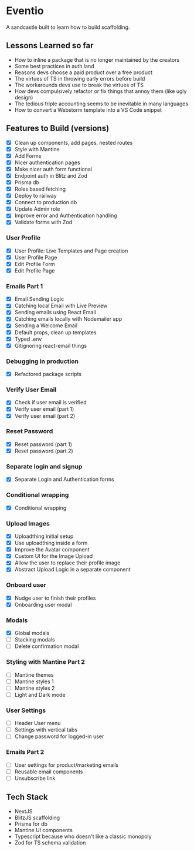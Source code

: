 # Eventio

A sandcastle built to learn how to build scaffolding.

## Lessons Learned so far

- How to inline a package that is no longer maintained by the creators
- Some best practices in auth land
- Reasons devs choose a paid product over a free product
- The virtues of TS in throwing early errors before build
- The workarounds devs use to break the virtues of TS
- How devs compulsively refactor or fix things that annoy them (like ugly design)
- The tedious triple accounting seems to be inevitable in many languages
- How to convert a Webstorm template into a VS Code snippet

## Features to Build (versions)

- [x] Clean up components, add pages, nested routes
- [x] Style with Mantine
- [x] Add Forms
- [x] Nicer authentication pages
- [x] Make nicer auth form functional
- [x] Endpoint auth in Blitz and Zod
- [x] Prisma db
- [x] Roles based fetching
- [x] Deploy to railway
- [x] Connect to production db
- [x] Update Admin role
- [x] Improve error and Authentication handling
- [x] Validate forms with Zod

### User Profile

- [x] User Profile: Live Templates and Page creation
- [x] User Profile Page
- [x] Edit Profile Form
- [x] Edit Profile Page

### Emails Part 1

- [x] Email Sending Logic
- [x] Catching local Email with Live Preview
- [x] Sending emails using React Email
- [x] Catching emails locally with Nodemailer app
- [x] Sending a Welcome Email
- [x] Default props, clean up templates
- [x] Typed .env
- [x] Gitignoring react-email things

### Debugging in production

- [x] Refactored package scripts

### Verify User Email

- [x] Check if user email is verified
- [x] Verify user email (part 1)
- [x] Verify user email (part 2)

### Reset Password

- [x] Reset password (part 1)
- [x] Reset password (part 2)

### Separate login and signup

- [x] Separate Login and Authentication forms

### Conditional wrapping

- [x] Conditional wrapping

### Upload Images

- [x] Uploadthing initial setup
- [x] Use uploadthing inside a form
- [x] Improve the Avatar component
- [x] Custom UI for the Image Upload
- [x] Allow the user to replace their profile image
- [x] Abstract Upload Logic in a separate component

### Onboard user

- [x] Nudge user to finish their profiles
- [x] Onboarding user modal

### Modals

- [x] Global modals
- [ ] Stacking modals
- [ ] Delete confirmation modal

### Styling with Mantine Part 2

- [ ] Mantine themes
- [ ] Mantine styles 1
- [ ] Mantine styles 2
- [ ] Light and Dark mode

### User Settings

- [ ] Header User menu
- [ ] Settings with vertical tabs
- [ ] Change password for logged-in user

### Emails Part 2

- [ ] User settings for product/marketing emails
- [ ] Reusable email components
- [ ] Unsubscribe link

## Tech Stack

- NextJS
- BlitzJS scaffolding
- Prisma for db
- Mantine UI components
- Typescript because who doesn't like a classic monopoly
- Zod for TS schema validation
